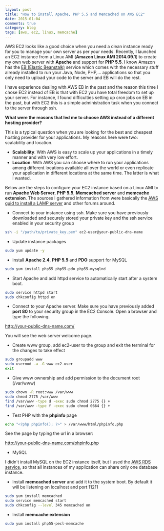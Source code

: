 ```yaml
---
layout: post
title: "How to install Apache, PHP 5.5 and Memcached on AWS EC2"
date: 2015-01-04
comments: true
category: blog
tags: [aws, ec2, linux, memcache]
---
```


AWS EC2 looks like a good choice when you need a clean instance ready for you to manage your own server as per your needs.
Recently, I launched an EC2 instance from a Linux AMI (**Amazon Linux AMI 2014.09.1**) to create my own web server with **Apache** and support for **PHP 5.5**. I know Amazon has the [EB (Elastic Beanstalk)](http://aws.amazon.com/elasticbeanstalk/?nc2=h_ls) service which comes with the necessary stuff already installed to run your Java, Node, PHP,... applications so that you only need to upload your code to the server and EB will do the rest. 
<!-- more -->
I have experience dealing with AWS EB in the past and the reason this time I chose EC2 instead of EB is that with EC2 you have total freedom to set up your server. For instance, I found difficulties setting up cron jobs on EB in the past, but with EC2 this is a simple administration task when you connect to the server through ssh.

**What were the reasons that led me to choose AWS instead of a different hosting provider?**


This is a typical question when you are looking for the best and cheapest hosting provider for your applications. My reasons here were two: scalability and location.

- **Scalability**: With AWS is easy to scale up your applications in a timely manner and with very low effort.
- **Location**: With AWS you can choose where to run your applications among different locations available all over the world or even replicate your application in different locations at the same time. The latter is what I wanted.

Below are the steps to configure your EC2 instance based on a Linux AMI to run **Apache Web Server**, **PHP 5.5**, **Memcached server** and **memcache extension**. The sources I gathered information from were basically the [AWS guid to install a LAMP server](http://docs.aws.amazon.com/AWSEC2/latest/UserGuide/install-LAMP.html) and other forums around.

- Connect to your instance using ssh. Make sure you have previously downloaded and securely stored your private key and the ssh service enabled in your security group

``` sh
ssh -i "/path/to/private_key.pem" ec2-user@your-public-dns-name
```
- Update instance packages

``` sh
sudo yum update -y
```

- Install **Apache 2.4**, **PHP 5.5** and **PDO** support for MySQL

``` sh
sudo yum install php55 php55-pdo php55-mysqlnd
```

- Start Apache and add httpd service to automatically start after a system boot.

``` sh
sudo service httpd start
sudo chkconfig httpd on
```

- Connect to your Apache server. Make sure you have previously added **port 80** to your security group in the EC2 Console. Open a browser and type the following.

http://your-public-dns-name.com/

You will see the web server welcome page.

- Create www group, add ec2-user to the group and exit the terminal for the changes to take effect

``` sh
sudo groupadd www
sudo usermod -a -G www ec2-user
exit
```

- Give www ownership and add permission to the document root (/var/www)

``` sh
sudo chown -R root:www /var/www
sudo chmod 2775 /var/www
find /var/www -type d -exec sudo chmod 2775 {} +
find /var/www -type f -exec sudo chmod 0664 {} +
``` 

- Test PHP with the **phpinfo** page

``` sh
echo "<?php phpinfo(); ?>" > /var/www/html/phpinfo.php
```

See the page by typing the url in a browser:

http://your-public-dns-name.com/phpinfo.php

- MySQL

I didn't install MySQL on the EC2 instance itself, but I used the [AWS RDS service](http://aws.amazon.com/rds/?nc2=h_ls), so that all instances of my application can share only one database instance.

- Install **memcached server** and add it to the system boot. By default it will be listening on localhost and port 11211

``` sh
sudo yum install memcached
sudo service memcached start
sudo chkconfig --level 345 memcached on
``` 

- Install **memcache extension**

``` sh
sudo yum install php55-pecl-memcache
```
